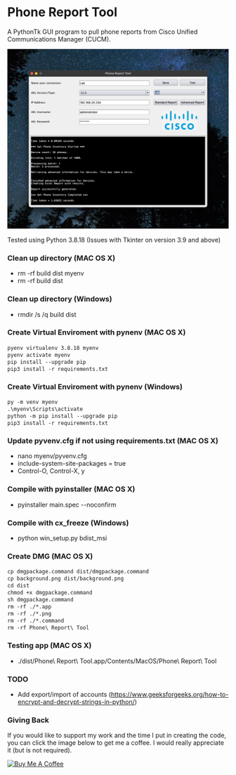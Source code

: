 # Phone Report Tool
A PythonTk GUI program to pull phone reports from Cisco Unified Communications Manager (CUCM).

![Phone Report Tool](/screenshot/screenshot.png?raw=true "Main Window")

Tested using Python 3.8.18 (Issues with Tkinter on version 3.9 and above)

### Clean up directory (MAC OS X)
* rm -rf build dist myenv
* rm -rf build dist

### Clean up directory (Windows)
* rmdir /s /q build dist

### Create Virtual Enviroment with pynenv (MAC OS X)
```
pyenv virtualenv 3.8.18 myenv
pyenv activate myenv
pip install --upgrade pip
pip3 install -r requirements.txt
```

### Create Virtual Enviroment with pynenv (Windows)
```
py -m venv myenv
.\myenv\Scripts\activate
python -m pip install --upgrade pip
pip3 install -r requirements.txt
```
### Update pyvenv.cfg if not using requirements.txt (MAC OS X)
* nano myenv/pyvenv.cfg
* include-system-site-packages = true
* Control-O, Control-X, y

### Compile with pyinstaller (MAC OS X)
* pyinstaller main.spec --noconfirm

### Compile with cx_freeze (Windows)
* python win_setup.py bdist_msi

### Create DMG (MAC OS X)
```
cp dmgpackage.command dist/dmgpackage.command
cp background.png dist/background.png
cd dist
chmod +x dmgpackage.command
sh dmgpackage.command
rm -rf ./*.app
rm -rf ./*.png
rm -rf ./*.command
rm -rf Phone\ Report\ Tool
```

### Testing app (MAC OS X)
* ./dist/Phone\ Report\ Tool.app/Contents/MacOS/Phone\ Report\ Tool

### TODO
* Add export/import of accounts (https://www.geeksforgeeks.org/how-to-encrypt-and-decrypt-strings-in-python/)

### Giving Back

If you would like to support my work and the time I put in creating the code, you can click the image below to get me a coffee. I would really appreciate it (but is not required).

<a href="https://www.buymeacoffee.com/automatebldrs" target="_blank"><img src="https://cdn.buymeacoffee.com/buttons/default-orange.png" alt="Buy Me A Coffee" height="41" width="174"></a>
